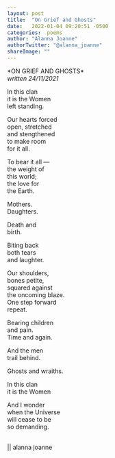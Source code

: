 ```yaml
---
layout: post
title:  "On Grief and Ghosts"
date:   2022-01-04 09:20:51 -0500
categories:  poems
author: "Alanna Joanne" 
authorTwitter: "@alanna_joanne"
shareImage: ""
---
```



<div class="poem">
<p>
*ON GRIEF AND GHOSTS*
<br>
<em>written 24/11/2021</em>
</p>  
<P>
In this clan
<br>
it is the Women
<br>
left standing.
</P>

<p>
Our hearts forced
<br>
open, stretched
<br>
and stengthened
<br>
to make room
<br>
for it all.
</p>

<p>
To bear it all —
<br>
the weight of
<br>
this world;
<br>
the love for
<br>
the Earth.
</p>

<p>
Mothers.
<br>
Daughters.
</p>

<p>
Death and
<br>
birth.
</p>

<p>
Biting back
<br>
both tears
<br>
and laughter.
</p>

<p>
Our shoulders,
<br>
bones petite,
<br>
squared against
<br>
the oncoming blaze.
<br>
One step forward
<br>
repeat.
</p>

<p>
Bearing children
<br>
and pain.
<br>
Time and again.
</p>

<p>
And the men
<br>
trail behind.
</p>

<p>
Ghosts and wraiths.
</p>

<p>
In this clan
<br>
it is the Women
<br>
</p>

<p>
And I wonder
<br>
when the Universe
<br>
will cease to be
<br>
so demanding.
</p>

<br>
|| alanna joanne
</p>
